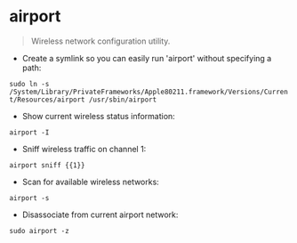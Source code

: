 # airport

> Wireless network configuration utility.

- Create a symlink so you can easily run 'airport' without specifying a path:

`sudo ln -s /System/Library/PrivateFrameworks/Apple80211.framework/Versions/Current/Resources/airport /usr/sbin/airport`

- Show current wireless status information:

`airport -I`

- Sniff wireless traffic on channel 1:

`airport sniff {{1}}`

- Scan for available wireless networks:

`airport -s`

- Disassociate from current airport network:

`sudo airport -z`
